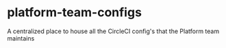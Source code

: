 # platform-team-configs
A centralized place to house all the CircleCI config's that the Platform team maintains
